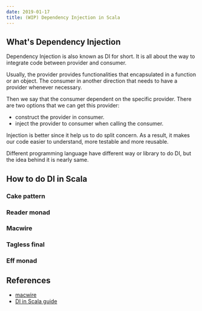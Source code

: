 ```yaml
---
date: 2019-01-17
title: (WIP) Dependency Injection in Scala
---
```


## What's Dependency Injection

Dependency Injection is also known as DI for short. It is all about the way to integrate code between provider and consumer. 

Usually, the provider  provides functionalities that encapsulated in a function or an object. The consumer in another direction that needs to have a provider whenever necessary. 

Then we say that the consumer dependent on the specific provider. There are two options that we can get this provider:

* construct the provider in consumer.
* inject the provider to consumer when calling the consumer.

Injection is better since it help us to do split concern. As a result, it makes our code easier to understand, more testable and more reusable.

Different programming language have different way or library to do DI, but the idea behind it is nearly same.

## How to do DI in Scala



### Cake pattern



### Reader monad



### Macwire



### Tagless final



### Eff monad



## References

* [macwire](https://github.com/adamw/macwire)
* [DI in Scala guide](http://di-in-scala.github.io/)